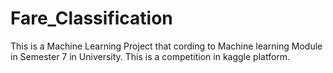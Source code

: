 # Fare_Classification
This is a Machine Learning Project that cording to Machine learning Module in Semester 7 in University. This is a competition  in kaggle platform.
